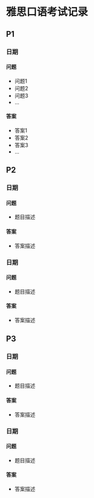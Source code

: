 # 雅思口语考试记录

## P1

### 日期

#### 问题

- 问题1
- 问题2
- 问题3
- ...

#### 答案

- 答案1
- 答案2
- 答案3
- ...

## P2

### 日期

#### 问题

- 题目描述

#### 答案

- 答案描述

### 日期

#### 问题

- 题目描述

#### 答案

- 答案描述

## P3

### 日期

#### 问题

- 题目描述

#### 答案

- 答案描述

### 日期

#### 问题

- 题目描述

#### 答案

- 答案描述
